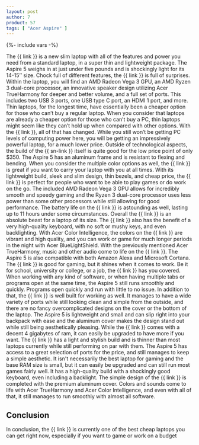 ```yaml
---
layout: post
author: 7
product: 57
tags: [ "Acer Aspire" ]
---
```


{%- include vars -%}

The {{ link }} is a new slim laptop with all of the features and power you need from a standard laptop, in a super thin and lightweight package. The Aspire 5 weighs in at just under five pounds and is shockingly light for its 14-15’’ size. Chock full of different features, the {{ link }} is full of surprises. Within the laptop, you will find an AMD Radeon Vega 3 GPU, an AMD Ryzen 3 dual-core processor, an innovative speaker design utilizing Acer TrueHarmony for deeper and better volume, and a full set of ports. This includes two USB 3 ports, one USB type C port, an HDMI 1 port, and more.
Thin laptops, for the longest time, have essentially been a cheaper option for those who can’t buy a regular laptop. When you consider that laptops are already a cheaper option for those who can’t buy a PC, thin laptops might seem like they can’t hold up when compared with other options. With the {{ link }}, all of that has changed. While you still won’t be getting PC levels of computing power here, you will be getting an impressively powerful laptop, for a much lower price. Outside of technological aspects, the build of the {{ sn-link }} itself is quite good for the low price point of only $350. The Aspire 5 has an aluminum frame and is resistant to flexing and bending. When you consider the multiple color options as well, the {{ link }} is great if you want to carry your laptop with you at all times. With its lightweight build, sleek and slim design, thin bezels, and cheap price, the {{ link }} is perfect for people who want to be able to play games or do work on the go. The included AMD Radeon Vega 3 GPU allows for incredibly smooth and speedy gaming and the Ryzen 3 dual-core processor uses less power than some other processors while still allowing for good performance. The battery life on the {{ link }} is astounding as well, lasting up to 11 hours under some circumstances. Overall the {{ link }} is an absolute beast for a laptop of its size. 
The {{ link }} also has the benefit of a very high-quality keyboard, with no soft or mushy keys, and even backlighting. With Acer Color Intelligence, the colors on the {{ link }} are vibrant and high quality, and you can work or game for much longer periods in the night with Acer BlueLightShield. With the previously mentioned Acer TrueHarmony, music and other audio come to life on the {{ link }}. The Aspire 5 is also compatible with both Amazon Alexa and Microsoft Cortana. The {{ link }} is good for gaming, but it shines when it comes to work. Be it for school, university or college, or a job, the {{ link }} has you covered. When working with any kind of software, or when having multiple tabs or programs open at the same time, the Aspire 5 still runs smoothly and quickly. Programs open quickly and run with little to no issue. In addition to that, the {{ link }} is well built for working as well. It manages to have a wide variety of ports while still looking clean and simple from the outside, and there are no fancy overcomplicated designs on the cover or the bottom of the laptop. The Aspire 5 is lightweight and small and can slip right into your backpack with ease and the aluminum cover makes the design stand out while still being aesthetically pleasing. While the {{ link }} comes with a decent 4 gigabytes of ram, it can easily be upgraded to have more if you want. 
The {{ link }} has a light and stylish build and is thinner than most laptops currently while still performing on par with them. The Aspire 5 has access to a great selection of ports for the price, and still manages to keep a simple aesthetic. It isn't necessarily the best laptop for gaming and the base RAM size is small, but it can easily be upgraded and can still run most games fairly well. It has a high-quality build with a shockingly good keyboard, even including a backlight. The simple design of the {{ link }} is completed with the premium aluminum cover. Colors and sounds come to life with Acer TrueHarmony and Acer Color Intelligence, and even with all of that, it still manages to run smoothly with almost all software. 

## Conclusion

In conclusion, the {{ link }} is currently one of the best cheap laptops you can get right now, especially if you want to game or work on a budget
